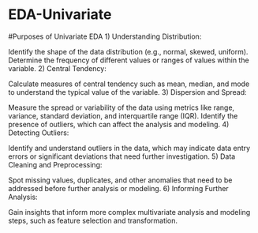 # EDA-Univariate
#Purposes of Univariate EDA
    1) Understanding Distribution:

Identify the shape of the data distribution (e.g., normal, skewed, uniform).
Determine the frequency of different values or ranges of values within the variable.
    2) Central Tendency:

Calculate measures of central tendency such as mean, median, and mode to understand the typical value of the variable.
    3) Dispersion and Spread:

Measure the spread or variability of the data using metrics like range, variance, standard deviation, and interquartile range (IQR).
Identify the presence of outliers, which can affect the analysis and modeling.
    4) Detecting Outliers:

Identify and understand outliers in the data, which may indicate data entry errors or significant deviations that need further investigation.
    5) Data Cleaning and Preprocessing:

Spot missing values, duplicates, and other anomalies that need to be addressed before further analysis or modeling.
    6) Informing Further Analysis:

Gain insights that inform more complex multivariate analysis and modeling steps, such as feature selection and transformation.
